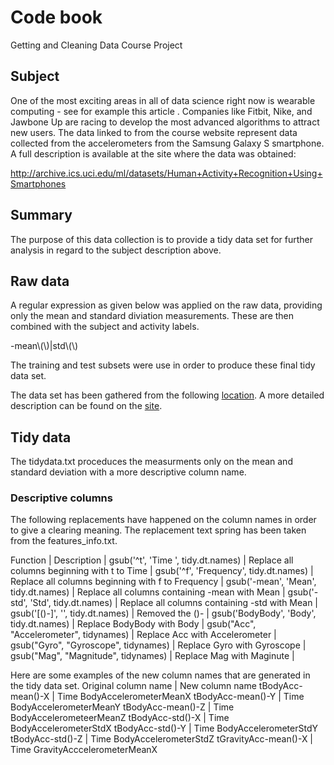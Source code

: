 # Code book
Getting and Cleaning Data Course Project

## Subject
One of the most exciting areas in all of data science right now is wearable computing - see for example this article . Companies like Fitbit, Nike, and Jawbone Up are racing to develop the most advanced algorithms to attract new users. The data linked to from the course website represent data collected from the accelerometers from the Samsung Galaxy S smartphone. A full description is available at the site where the data was obtained:

http://archive.ics.uci.edu/ml/datasets/Human+Activity+Recognition+Using+Smartphones

## Summary
The purpose of this data collection is to provide a tidy data set for further analysis in regard to the subject description above.

## Raw data
A regular expression as given below was applied on the raw data, providing only the mean and
standard diviation measurements. These are then combined with the subject and activity labels.

-mean\\(\\)|std\\(\\)

The training and test subsets were use in order to produce these final tidy data set.

The data set has been gathered from the following <a href="https://d396qusza40orc.cloudfront.net/getdata%2Fprojectfiles%2FUCI%20HAR%20Dataset.zip">location</a>.
A more detailed description can be found on the <a href="http://archive.ics.uci.edu/ml/datasets/Human+Activity+Recognition+Using+Smartphones">site</a>.

## Tidy data
The tidydata.txt proceduces the measurments only on the mean and standard deviation with a more descriptive column name.

### Descriptive columns
The following replacements have happened on the column names in order to give a clearing meaning.
The replacement text spring has been taken from the features_info.txt.

Function | Description |
gsub('^t', 'Time ', tidy.dt.names) | Replace all columns beginning with t to Time |
gsub('^f', 'Frequency', tidy.dt.names) | Replace all columns beginning with f to Frequency |
gsub('-mean', 'Mean', tidy.dt.names) |  Replace all columns containing -mean with Mean |
gsub('-std', 'Std', tidy.dt.names) |  Replace all columns containing -std with Mean |
gsub('[()-]', '', tidy.dt.names) | Removed the ()- |
gsub('BodyBody', 'Body', tidy.dt.names) | Replace BodyBody with Body |
gsub("Acc", "Accelerometer", tidynames) | Replace Acc with Accelerometer |
gsub("Gyro", "Gyroscope", tidynames) | Replace Gyro with Gyroscope |
gsub("Mag", "Magnitude", tidynames) | Replace Mag with Maginute |

Here are some examples of the new column names that are generated in the tidy data set.
Original column name | New column name 
tBodyAcc-mean()-X | Time BodyAccelerometerMeanX
tBodyAcc-mean()-Y | Time BodyAccelerometerMeanY
tBodyAcc-mean()-Z | Time BodyAccelerometeerMeanZ
tBodyAcc-std()-X | Time BodyAccelerometerStdX
tBodyAcc-std()-Y | Time BodyAccelerometerStdY
tBodyAcc-std()-Z | Time BodyAccelerometerStdZ
tGravityAcc-mean()-X | Time GravityAcccelerometerMeanX
